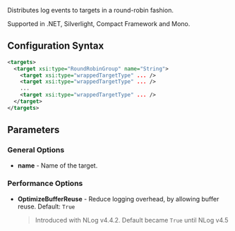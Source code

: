 Distributes log events to targets in a round-robin fashion. 

Supported in .NET, Silverlight, Compact Framework and Mono.

## Configuration Syntax
```xml
<targets>
  <target xsi:type="RoundRobinGroup" name="String">
    <target xsi:type="wrappedTargetType" ... />
    <target xsi:type="wrappedTargetType" ... />
    ...
    <target xsi:type="wrappedTargetType" ... />
  </target>
</targets>
```

## Parameters
### General Options
* **name** - Name of the target.

### Performance Options
* **OptimizeBufferReuse** - Reduce logging overhead, by allowing buffer reuse. Default: `True`
  > Introduced with NLog v4.4.2. Default became `True` until NLog v4.5
